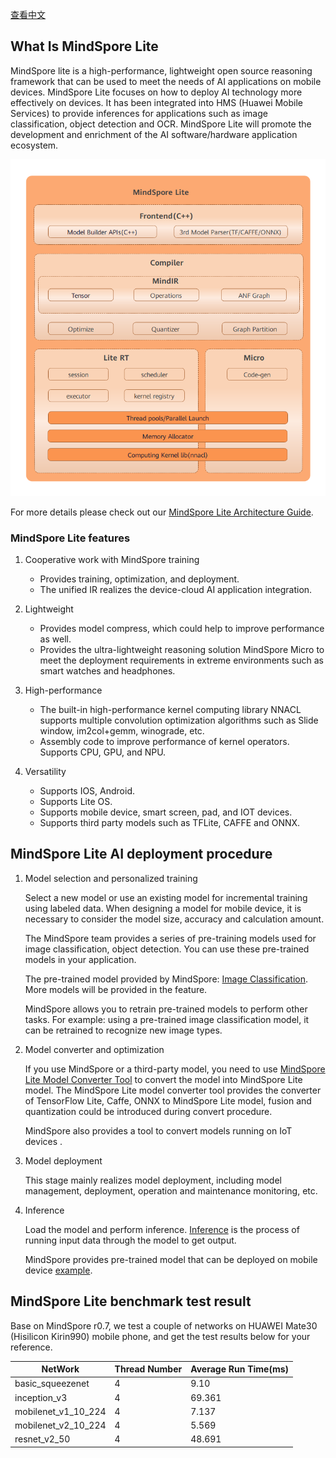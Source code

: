 [查看中文](./README_CN.md)

## What Is MindSpore Lite

MindSpore lite is a high-performance, lightweight open source reasoning framework that can be used to meet the needs of AI applications on mobile devices. MindSpore Lite focuses on how to deploy AI technology more effectively on devices. It has been integrated into HMS (Huawei Mobile Services) to provide inferences for applications such as image classification, object detection and OCR. MindSpore Lite will promote the development and enrichment of the AI software/hardware application ecosystem.

<img src="../../docs/MindSpore-Lite-architecture.png" alt="MindSpore Lite Architecture" width="600"/>

For more details please check out our [MindSpore Lite Architecture Guide](https://www.mindspore.cn/lite/docs/en/r0.7/architecture.html).

### MindSpore Lite features

1.  Cooperative work with MindSpore training
    - Provides training, optimization, and deployment.
	- The unified IR realizes the device-cloud AI application integration.

2. Lightweight
   - Provides model compress, which could help to improve performance as well.
   - Provides the ultra-lightweight reasoning solution MindSpore Micro to meet the deployment requirements in extreme environments such as smart watches and headphones.

3. High-performance
   - The built-in high-performance kernel computing library NNACL supports multiple convolution optimization algorithms such as Slide window, im2col+gemm, winograde, etc.
   - Assembly code to improve performance of kernel operators. Supports CPU, GPU, and NPU.
4. Versatility
   - Supports IOS, Android.
   - Supports Lite OS.
   - Supports mobile device, smart screen, pad, and IOT devices.
   - Supports third party models such as TFLite, CAFFE and ONNX.

## MindSpore Lite AI deployment procedure

1. Model selection and personalized training

   Select a new model or use an existing model for incremental training using labeled data. When designing a model for mobile device, it is necessary to consider the model size, accuracy and calculation amount.

   The MindSpore team provides a series of pre-training models used for image classification, object detection. You can use these pre-trained models in your application.

   The pre-trained model provided by MindSpore: [Image Classification](https://download.mindspore.cn/model_zoo/official/lite/). More models will be provided in the feature.

   MindSpore allows you to retrain pre-trained models to perform other tasks. For example: using a pre-trained image classification model, it can be retrained to recognize new image types.

2. Model converter and optimization

   If you use MindSpore or a third-party model, you need to use [MindSpore Lite Model Converter Tool](https://www.mindspore.cn/lite/tutorial/en/r0.7/use/converter_tool.html) to convert the model into MindSpore Lite model. The MindSpore Lite model converter tool provides the converter of TensorFlow Lite, Caffe, ONNX to MindSpore Lite model, fusion and quantization could be introduced during convert procedure.

   MindSpore also provides a tool to convert models running on IoT devices .

3. Model deployment

   This stage mainly realizes model deployment, including model management, deployment, operation and maintenance monitoring, etc.

4. Inference 

   Load the model and perform inference. [Inference](https://www.mindspore.cn/lite/tutorial/en/r0.7/use/runtime.html) is the process of running input data through the model to get output.

   MindSpore provides pre-trained model that can be deployed on mobile device [example](https://www.mindspore.cn/lite/examples/en).
   
## MindSpore Lite benchmark test result
Base on MindSpore r0.7, we test a couple of networks on HUAWEI Mate30 (Hisilicon Kirin990) mobile phone, and get the test results below for your reference.

| NetWork             | Thread Number | Average Run Time(ms) |
| ------------------- | ------------- | -------------------- |
| basic_squeezenet    | 4             | 9.10                 |
| inception_v3        | 4             | 69.361               |
| mobilenet_v1_10_224 | 4             | 7.137                |
| mobilenet_v2_10_224 | 4             | 5.569                |
| resnet_v2_50        | 4             | 48.691               |
